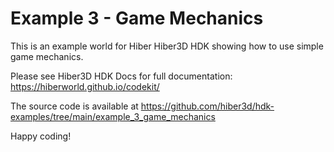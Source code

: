 # Example 3 - Game Mechanics

This is an example world for Hiber Hiber3D HDK showing how to use simple game mechanics.

Please see Hiber3D HDK Docs for full documentation:
https://hiberworld.github.io/codekit/

The source code is available at
https://github.com/hiber3d/hdk-examples/tree/main/example_3_game_mechanics

Happy coding!
